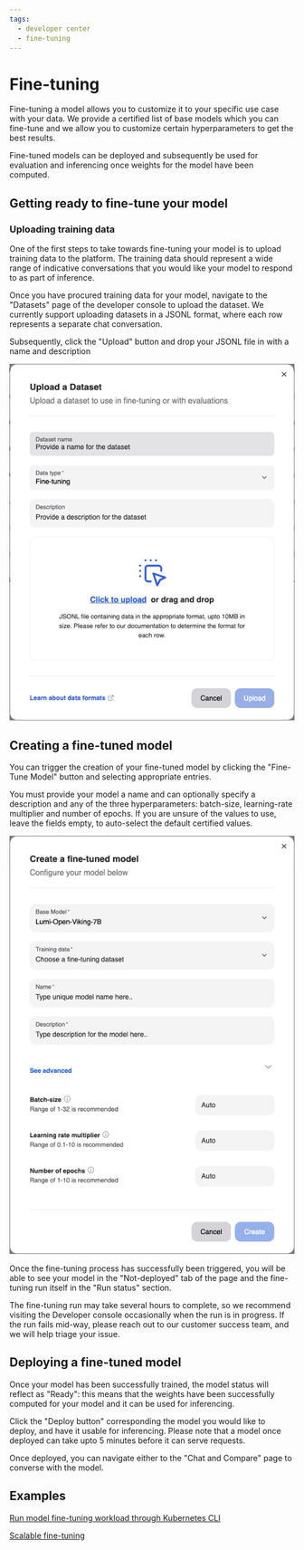 ```yaml
---
tags:
  - developer center
  - fine-tuning
---
```


# Fine-tuning

Fine-tuning a model allows you to customize it to your specific use case with your data. We provide a certified list of base models which you can fine-tune and we allow you to customize certain hyperparameters to get the best results.

Fine-tuned models can be deployed and subsequently be used for evaluation and inferencing once weights for the model have been computed.

## Getting ready to fine-tune your model

### Uploading training data

One of the first steps to take towards fine-tuning your model is to upload training data to the platform. The training data should represent a wide range of indicative conversations that you would like your model to respond to as part of inference.

Once you have procured training data for your model, navigate to the "Datasets" page of the developer console to upload the dataset. We currently support uploading datasets in a JSONL format, where each row represents a separate chat conversation.

Subsequently, click the "Upload" button and drop your JSONL file in with a name and description

![Upload dataset](../media/finetuning/upload-finetuning-dataset.png)

## Creating a fine-tuned model

You can trigger the creation of your fine-tuned model by clicking the "Fine-Tune Model" button and selecting appropriate entries.

You must provide your model a name and can optionally specify a description and any of the three hyperparameters: batch-size, learning-rate multiplier and number of epochs. If you are unsure of the values to use, leave the fields empty, to auto-select the default certified values.

![Create fine-tuned model](../media/finetuning/trigger-finetuning.png)

Once the fine-tuning process has successfully been triggered, you will be able to see your model in the "Not-deployed" tab of the page and the fine-tuning run itself in the "Run status" section.

The fine-tuning run may take several hours to complete, so we recommend visiting the Developer console occasionally when the run is in progress. If the run fails mid-way, please reach out to our customer success team, and we will help triage your issue.

## Deploying a fine-tuned model

Once your model has been successfully trained, the model status will reflect as "Ready": this means that the weights have been successfully computed for your model and it can be used for inferencing.

Click the "Deploy button" corresponding the model you would like to deploy, and have it usable for inferencing. Please note that a model once deployed can take upto 5 minutes before it can serve requests.

Once deployed, you can navigate either to the "Chat and Compare" page to converse with the model.

## Examples

[Run model fine-tuning workload through Kubernetes CLI](../ai-workloads/workloads/llm-finetune-silogen-engine/helm/README.md)

[Scalable fine-tuning](../ai-workloads/docs/tutorials/tutorial-01-deliver-resources-and-finetune.md)